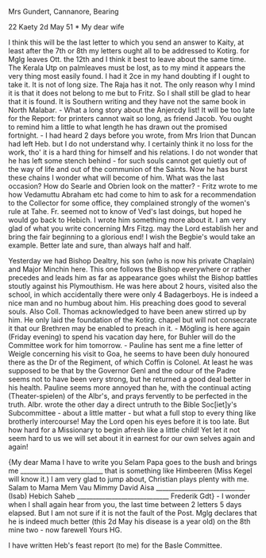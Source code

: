 Mrs Gundert, Cannanore, Bearing

22 Kaety 2d May 51
 <Friday>*
My dear wife

I think this will be the last letter to which you send an answer to Kaity, at least after the 7th or 8th my letters ought all to be addressed to Kotirg. for Mglg leaves Ott. the 12th and I think it best to leave about the same time. The Kerala Utp on palmleaves must be lost, as to my mind it appears the very thing most easily found. I had it 2ce in my hand doubting if I ought to take it. It is not of long size. The Raja has it not. The only reason why I mind it is that it does not belong to me but to Fritz. So I shall still be glad to hear that it is found. It is Southern writing and they have not the same book in North Malabar. - What a long story about the Anjercdy list! It will be too late for the Report: for printers cannot wait so long, as friend Jacob. You ought to remind him a little to what length he has drawn out the promised fortnight. - I had heard 2 days before you wrote, from Mrs Irion that Duncan had left Heb. but I do not understand why. I certainly think it no loss for the work, tho' it is a hard thing for himself and his relations. I do not wonder that he has left some stench behind - for such souls cannot get quietly out of the way of life and out of the communion of the Saints. Now he has burst these chains I wonder what will become of him. What was the last occasion? How do Searle and Obrien look on the matter? - Fritz wrote to me how Vedamuttu Abraham etc had come to him to ask for a recommendation to the Collector for some office, they complained strongly of the women's rule at Tahe. Fr. seemed not to know of Ved's last doings, but hoped he would go back to Hebich. I wrote him something more about it. I am very glad of what you write concerning Mrs Fitzg. may the Lord establish her and bring the fair beginning to a glorious end! I wish the Begbie's would take an example. Better late and sure, than always half and half.

Yesterday we had Bishop Dealtry, his son (who is now his private Chaplain) and Major Minchin here. This one follows the Bishop everywhere or rather precedes and leads him as far as appearance goes whilst the Bishop battles stoutly against his Plymouthism. He was here about 2 hours, visited also the school, in which accidentally there were only 4 Badagerboys. He is indeed a nice man and no humbug about him. His preaching does good to several souls. Also Coll. Thomas acknowledged to have been anew stirred up by him. He only laid the foundation of the Kotirg. chapel but will not consecrate it that our Brethren may be enabled to preach in it. - Mögling is here again (Friday evening) to spend his vacation day here, for Buhler will do the Committee work for him tomorrow. - Pauline has sent me a fine letter of Weigle concerning his visit to Goa, he seems to have been duly honoured there as the Dr of the Regiment, of which Coffin is Colonel. At least he was supposed to be that by the Governor Genl and the odour of the Padre seems not to have been very strong, but he returned a good deal better in his health. Pauline seems more annoyed than he, with the continual acting (Theater-spielen) of the Albr's, and prays fervently to be perfected in the truth. Albr. wrote the other day a direct untruth to the Bible Soc[iet]y's Subcommittee - about a little matter - but what a full stop to every thing like brotherly intercourse! May the Lord open his eyes before it is too late. But how hard for a Missionary to begin afresh like a little child! Yet let it not seem hard to us we will set about it in earnest for our own selves again and again!

{My dear Mama I have to write you Selam Papa goes to the bush and brings me __________________________ that is something like Himbeeren (Miss Kegel will know it.) I am very glad to jump about, Christian plays plenty with me. Salam to Mama Mem Vau Mimmy David Aisa ____________________________ (Isab) Hebich Saheb _____________________________ Frederik Gdt} - I wonder when I shall again hear from you, the last time between 2 letters 5 days elapsed. But I am not sure if it is not the fault of the Post. Mglg declares that he is indeed much better (this 2d May his disease is a year old) on the 8th mine two - now farewell
 Yours HG.

I have written Heb's feast report (to me) for the Basle Committee. 
